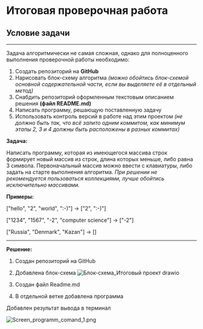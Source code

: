 # Итоговая проверочная работа


## Условие задачи
____________________________________________

Задача алгоритмически не самая сложная, однако для полноценного выполнения проверочной работы необходимо:


1. Создать репозиторий на **GitHub**
2. Нарисовать блок-схему алгоритма *(можно обойтись блок-схемой основной содержательной части, если вы выделяете её в отдельный метод)*
3. Снабдить репозиторий оформленным текстовым описанием решения **(файл README.md)**
4. Написать программу, решающую поставленную задачу
5. Использовать контроль версий в работе над этим проектом *(не должно быть так, что всё залито одним коммитом, как минимум этапы 2, 3 и 4 должны быть расположены в разных коммитах)*

**Задача:**

Написать программу, которая из имеющегося массива строк формирует новый массив из строк, длина которых меньше, либо равна 3 символа. Первоначальный массив можно ввести с клавиатуры, либо задать на старте выполнения алгоритма. 
*При решении не рекомендуется пользоваться коллекциями, лучше обойтись исключительно массивами.*

**Примеры:**

["hello", "2", "world", ":-)"] -> ["2", ":-)"]

["1234", "1567", "-2", "computer science"] -> ["-2"]

["Russia", "Denmark", "Kazan"] -> []

****


**Решение:**

1. Создан репозиторий на GitHub
2. Добавлена блок-схема
![Блок-схема_Итоговый проект drawio](https://user-images.githubusercontent.com/113193849/198890634-bb66610d-06a7-4728-8a20-d2534138d974.png)

3. Создан файл Readme.md
4. В отдельной ветке добавлена программа

Добавлен результат вывода в терминал

![Screen_programm_comand_1.png](Screen_programm_comand_1.png)

